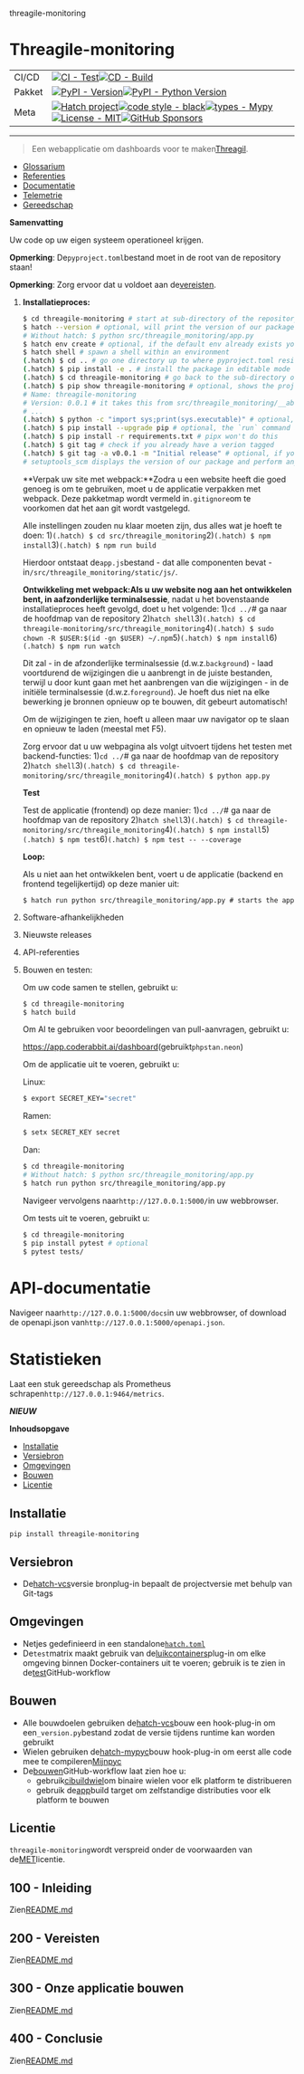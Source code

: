 threagile-monitoring

# Threagile-monitoring

|        |                                                                                                                                                                                                                                                                                                                                                                                                                                                                                                                                                                                                        |
| ------ | ------------------------------------------------------------------------------------------------------------------------------------------------------------------------------------------------------------------------------------------------------------------------------------------------------------------------------------------------------------------------------------------------------------------------------------------------------------------------------------------------------------------------------------------------------------------------------------------------------ |
| CI/CD  | [![CI - Test](https://github.com/vanHeemstraSystems/threagile-monitoring/actions/workflows/test.yml/badge.svg)](https://github.com/vanHeemstraSystems/threagile-monitoring/actions/workflows/test.yml)[![CD - Build](https://github.com/vanHeemstraSystems/threagile-monitoring/actions/workflows/build.yml/badge.svg)](https://github.com/vanHeemstraSystems/threagile-monitoring/actions/workflows/build.yml)                                                                                                                                                                                        |
| Pakket | [![PyPI - Version](https://img.shields.io/pypi/v/threagile-monitoring.svg?logo=pypi&label=PyPI&logoColor=gold)](https://pypi.org/project/threagile-monitoring/)[![PyPI - Python Version](https://img.shields.io/pypi/pyversions/threagile-monitoring.svg?logo=python&label=Python&logoColor=gold)](https://pypi.org/project/threagile-monitoring/)                                                                                                                                                                                                                                                     |
| Meta   | [![Hatch project](https://img.shields.io/badge/%F0%9F%A5%9A-Hatch-4051b5.svg)](https://github.com/pypa/hatch)[![code style - black](https://img.shields.io/badge/code%20style-black-000000.svg)](https://github.com/psf/black)[![types - Mypy](https://img.shields.io/badge/types-Mypy-blue.svg)](https://github.com/ambv/black)[![License - MIT](https://img.shields.io/badge/license-MIT-9400d3.svg)](https://spdx.org/licenses/)[![GitHub Sponsors](https://img.shields.io/github/sponsors/vanHeemstraSystems?logo=GitHub%20Sponsors&style=social)](https://github.com/sponsors/vanHeemstraSystems) |

* * *

> Een webapplicatie om dashboards voor te maken[Threagil](https://threagile.io).

-   [Glossarium](./GLOSSARY.md)
-   [Referenties](./REFERENCES.md)
-   [Documentatie](./DOCUMENTATION.md)
-   [Telemetrie](./TELEMETRY.md)
-   [Gereedschap](./TOOLING.md)

**Samenvatting**

Uw code op uw eigen systeem operationeel krijgen.

**Opmerking**: De`pyproject.toml`bestand moet in de root van de repository staan!

**Opmerking**: Zorg ervoor dat u voldoet aan de[vereisten](./200/README.md).

1.  **Installatieproces:**

    ```bash
    $ cd threagile-monitoring # start at sub-directory of the repository where the requirements.txt file is kept.
    $ hatch --version # optional, will print the version of our package to the terminal without modifying the source directory (e.g. `0.0.1`).
    # Without hatch: $ python src/threagile_monitoring/app.py
    $ hatch env create # optional, if the default env already exists you will be told
    $ hatch shell # spawn a shell within an environment
    (.hatch) $ cd .. # go one directory up to where pyproject.toml resides
    (.hatch) $ pip install -e . # install the package in editable mode
    (.hatch) $ cd threagile-monitoring # go back to the sub-directory of the repository where the requirements.txt file is kept.
    (.hatch) $ pip show threagile-monitoring # optional, shows the project details, here 'threagile-monitoring', from `pyproject.toml`
    # Name: threagile-monitoring
    # Version: 0.0.1 # it takes this from src/threagile_monitoring/__about__.py
    # ...
    (.hatch) $ python -c "import sys;print(sys.executable)" # optional, see where your environment's python is located
    (.hatch) $ pip install --upgrade pip # optional, the `run` command allows you to execute commands in an environment as if you had already entered it.
    (.hatch) $ pip install -r requirements.txt # pipx won't do this
    (.hatch) $ git tag # check if you already have a verion tagged
    (.hatch) $ git tag -a v0.0.1 -m "Initial release" # optional, if you have no tags yet
    # setuptools_scm displays the version of our package and perform any side-effects like writing to a file. (here: `__about__.py`)
    ```

    **Verpak uw site met webpack:**Zodra u een website heeft die goed genoeg is om te gebruiken, moet u de applicatie verpakken met webpack. Deze pakketmap wordt vermeld in`.gitignore`om te voorkomen dat het aan git wordt vastgelegd.

    Alle instellingen zouden nu klaar moeten zijn, dus alles wat je hoeft te doen:
    1)`(.hatch) $ cd src/threagile_monitoring`2)`(.hatch) $ npm install`3)`(.hatch) $ npm run build`

    Hierdoor ontstaat de`app.js`bestand - dat alle componenten bevat - in`/src/threagile_monitoring/static/js/`.

    **Ontwikkeling met webpack:**Als u uw website nog aan het ontwikkelen bent, in a**afzonderlijke terminalsessie**, nadat u het bovenstaande installatieproces heeft gevolgd, doet u het volgende:
    1)`cd ../`# ga naar de hoofdmap van de repository
    2)`hatch shell`3)`(.hatch) $ cd threagile-monitoring/src/threagile_monitoring`4)`(.hatch) $ sudo chown -R $USER:$(id -gn $USER) ~/.npm`5)`(.hatch) $ npm install`6)`(.hatch) $ npm run watch`

    Dit zal - in de afzonderlijke terminalsessie (d.w.z.`background`) - laad voortdurend de wijzigingen die u aanbrengt in de juiste bestanden, terwijl u door kunt gaan met het aanbrengen van die wijzigingen - in de initiële terminalsessie (d.w.z.`foreground`). Je hoeft dus niet na elke bewerking je bronnen opnieuw op te bouwen, dit gebeurt automatisch!

    Om de wijzigingen te zien, hoeft u alleen maar uw navigator op te slaan en opnieuw te laden (meestal met F5).

    Zorg ervoor dat u uw webpagina als volgt uitvoert tijdens het testen met backend-functies:
    1)`cd ../`# ga naar de hoofdmap van de repository
    2)`hatch shell`3)`(.hatch) $ cd threagile-monitoring/src/threagile_monitoring`4)`(.hatch) $ python app.py`

    **Test**

    Test de applicatie (frontend) op deze manier:
    1)`cd ../`# ga naar de hoofdmap van de repository
    2)`hatch shell`3)`(.hatch) $ cd threagile-monitoring/src/threagile_monitoring`4)`(.hatch) $ npm install`5)`(.hatch) $ npm test`6)`(.hatch) $ npm test -- --coverage`

    **Loop:**

    Als u niet aan het ontwikkelen bent, voert u de applicatie (backend en frontend tegelijkertijd) op deze manier uit:

        $ hatch run python src/threagile_monitoring/app.py # starts the app 

2.  Software-afhankelijkheden

3.  Nieuwste releases

4.  API-referenties

5.  Bouwen en testen:

    Om uw code samen te stellen, gebruikt u:

    ```bash
    $ cd threagile-monitoring
    $ hatch build
    ```

    Om AI te gebruiken voor beoordelingen van pull-aanvragen, gebruikt u:

    <https://app.coderabbit.ai/dashboard>(gebruikt`phpstan.neon`)

    Om de applicatie uit te voeren, gebruikt u:

    Linux:

    ```bash
    $ export SECRET_KEY="secret"
    ```

    Ramen:

    ```bash
    $ setx SECRET_KEY secret
    ```

    Dan:

    ```bash
    $ cd threagile-monitoring
    # Without hatch: $ python src/threagile_monitoring/app.py
    $ hatch run python src/threagile_monitoring/app.py
    ```

    Navigeer vervolgens naar`http://127.0.0.1:5000/`in uw webbrowser.

    Om tests uit te voeren, gebruikt u:

    ```bash
    $ cd threagile-monitoring
    $ pip install pytest # optional
    $ pytest tests/
    ```

# API-documentatie

Navigeer naar`http://127.0.0.1:5000/docs`in uw webbrowser, of download de openapi.json van`http://127.0.0.1:5000/openapi.json`.

# Statistieken

Laat een stuk gereedschap als Prometheus schrapen`http://127.0.0.1:9464/metrics`.

**_NIEUW_**

**Inhoudsopgave**

-   [Installatie](#installation)
-   [Versiebron](#version-source)
-   [Omgevingen](#environments)
-   [Bouwen](#build)
-   [Licentie](#license)

## Installatie

```console
pip install threagile-monitoring
```

## Versiebron

-   De[hatch-vcs](https://github.com/ofek/hatch-vcs)versie bronplug-in bepaalt de projectversie met behulp van Git-tags

## Omgevingen

-   Netjes gedefinieerd in een standalone[`hatch.toml`](https://hatch.pypa.io/latest/intro/#configuration)
-   De`test`matrix maakt gebruik van de[luikcontainers](https://github.com/ofek/hatch-containers)plug-in om elke omgeving binnen Docker-containers uit te voeren; gebruik is te zien in de[test](.github/workflows/test.yml)GitHub-workflow

## Bouwen

-   Alle bouwdoelen gebruiken de[hatch-vcs](https://github.com/ofek/hatch-vcs)bouw een hook-plug-in om een`_version.py`bestand zodat de versie tijdens runtime kan worden gebruikt
-   Wielen gebruiken de[hatch-mypyc](https://github.com/ofek/hatch-mypyc)bouw hook-plug-in om eerst alle code mee te compileren[Mijnpyc](https://github.com/mypyc/mypyc)
-   De[bouwen](.github/workflows/build.yml)GitHub-workflow laat zien hoe u:
    -   gebruik[cibuildwiel](https://github.com/pypa/cibuildwheel)om binaire wielen voor elk platform te distribueren
    -   gebruik de[app](https://hatch.pypa.io/latest/plugins/builder/app/)build target om zelfstandige distributies voor elk platform te bouwen

## Licentie

`threagile-monitoring`wordt verspreid onder de voorwaarden van de[MET](https://spdx.org/licenses/MIT.html)licentie.

## 100 - Inleiding

Zien[README.md](./100/README.md)

## 200 - Vereisten

Zien[README.md](./200/README.md)

## 300 - Onze applicatie bouwen

Zien[README.md](./300/README.md)

## 400 - Conclusie

Zien[README.md](./400/README.md)
